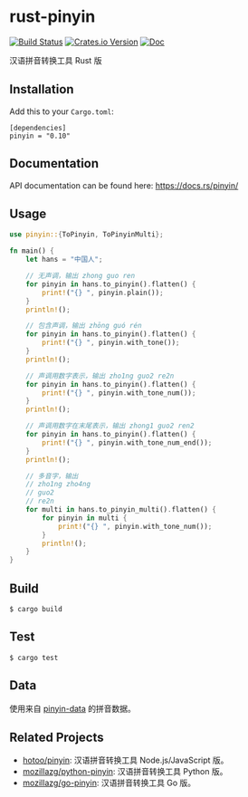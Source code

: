 # rust-pinyin

[![Build Status](https://github.com/mozillazg/rust-pinyin/actions/workflows/ci.yml/badge.svg?branch=master)](https://github.com/mozillazg/rust-pinyin/actions/workflows/ci.yml)
[![Crates.io Version](https://img.shields.io/crates/v/pinyin.svg)](https://crates.io/crates/pinyin)
[![Doc](https://img.shields.io/badge/doc-reference-blue.svg)](https://docs.rs/pinyin/)
<!-- [![Coverage Status](https://img.shields.io/coveralls/mozillazg/rust-pinyin/master.svg)](https://coveralls.io/github/mozillazg/rust-pinyin) -->

汉语拼音转换工具 Rust 版


Installation
------------

Add this to your `Cargo.toml`:

```
[dependencies]
pinyin = "0.10"
```

Documentation
--------------

API documentation can be found here: https://docs.rs/pinyin/


Usage
------

```rust
use pinyin::{ToPinyin, ToPinyinMulti};

fn main() {
    let hans = "中国人";

    // 无声调，输出 zhong guo ren
    for pinyin in hans.to_pinyin().flatten() {
        print!("{} ", pinyin.plain());
    }
    println!();

    // 包含声调，输出 zhōng guó rén
    for pinyin in hans.to_pinyin().flatten() {
        print!("{} ", pinyin.with_tone());
    }
    println!();

    // 声调用数字表示，输出 zho1ng guo2 re2n
    for pinyin in hans.to_pinyin().flatten() {
        print!("{} ", pinyin.with_tone_num());
    }
    println!();

    // 声调用数字在末尾表示，输出 zhong1 guo2 ren2
    for pinyin in hans.to_pinyin().flatten() {
        print!("{} ", pinyin.with_tone_num_end());
    }
    println!();

    // 多音字，输出
    // zho1ng zho4ng
    // guo2
    // re2n
    for multi in hans.to_pinyin_multi().flatten() {
        for pinyin in multi {
            print!("{} ", pinyin.with_tone_num());
        }
        println!();
    }
}
```

Build
------------

```
$ cargo build
```

Test
------------

```
$ cargo test
```

Data
-----

使用来自 [pinyin-data](https://github.com/mozillazg/pinyin-data) 的拼音数据。


Related Projects
-----------------

* [hotoo/pinyin](https://github.com/hotoo/pinyin): 汉语拼音转换工具 Node.js/JavaScript 版。
* [mozillazg/python-pinyin](https://github.com/mozillazg/python-pinyin): 汉语拼音转换工具 Python 版。
* [mozillazg/go-pinyin](https://github.com/mozillazg/go-pinyin): 汉语拼音转换工具 Go 版。
